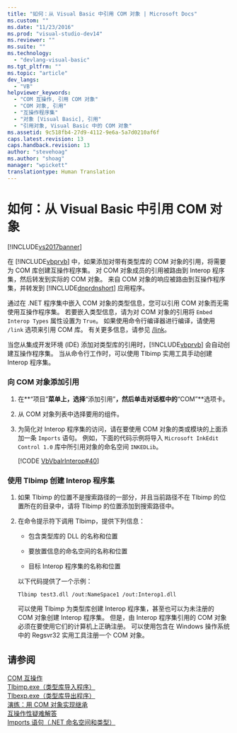 ```yaml
---
title: "如何：从 Visual Basic 中引用 COM 对象 | Microsoft Docs"
ms.custom: ""
ms.date: "11/23/2016"
ms.prod: "visual-studio-dev14"
ms.reviewer: ""
ms.suite: ""
ms.technology: 
  - "devlang-visual-basic"
ms.tgt_pltfrm: ""
ms.topic: "article"
dev_langs: 
  - "VB"
helpviewer_keywords: 
  - "COM 互操作, 引用 COM 对象"
  - "COM 对象, 引用"
  - "互操作程序集"
  - "对象 [Visual Basic], 引用"
  - "引用对象, Visual Basic 中的 COM 对象"
ms.assetid: 9c518fb4-27d9-4112-9e6a-5a7d0210af6f
caps.latest.revision: 13
caps.handback.revision: 13
author: "stevehoag"
ms.author: "shoag"
manager: "wpickett"
translationtype: Human Translation
---
```

# 如何：从 Visual Basic 中引用 COM 对象
[!INCLUDE[vs2017banner](../../../csharp/includes/vs2017banner.md)]

在 [!INCLUDE[vbprvb](../../../csharp/programming-guide/concepts/linq/includes/vbprvb_md.md)] 中，如果添加对带有类型库的 COM 对象的引用，将需要为 COM 库创建互操作程序集。  对 COM 对象成员的引用被路由到 Interop 程序集，然后转发到实际的 COM 对象。  来自 COM 对象的响应被路由到互操作程序集，并转发到 [!INCLUDE[dnprdnshort](../../../csharp/getting-started/includes/dnprdnshort_md.md)] 应用程序。  
  
 通过在 .NET 程序集中嵌入 COM 对象的类型信息，您可以引用 COM 对象而无需使用互操作程序集。  若要嵌入类型信息，请为对 COM 对象的引用将 `Embed Interop Types` 属性设置为 `True`。  如果使用命令行编译器进行编译，请使用 `/link` 选项来引用 COM 库。  有关更多信息，请参见 [\/link](../../../visual-basic/reference/command-line-compiler/link.md)。  
  
 当您从集成开发环境 \(IDE\) 添加对类型库的引用时，[!INCLUDE[vbprvb](../../../csharp/programming-guide/concepts/linq/includes/vbprvb_md.md)] 会自动创建互操作程序集。  当从命令行工作时，可以使用 Tlbimp 实用工具手动创建 Interop 程序集。  
  
### 向 COM 对象添加引用  
  
1.  在**“项目”**菜单上，选择**“添加引用”**，然后单击对话框中的**“COM”**选项卡。  
  
2.  从 COM 对象列表中选择要用的组件。  
  
3.  为简化对 Interop 程序集的访问，请在要使用 COM 对象的类或模块的上面添加一条 `Imports` 语句。  例如，下面的代码示例将导入 `Microsoft InkEdit Control 1.0` 库中所引用对象的命名空间 `INKEDLib`。  
  
     [!CODE [VbVbalrInterop#40](../CodeSnippet/VS_Snippets_VBCSharp/VbVbalrInterop#40)]  
  
### 使用 Tlbimp 创建 Interop 程序集  
  
1.  如果 Tlbimp 的位置不是搜索路径的一部分，并且当前路径不在 Tlbimp 的位置所在的目录中，请将 Tlbimp 的位置添加到搜索路径中。  
  
2.  在命令提示符下调用 Tlbimp，提供下列信息：  
  
    -   包含类型库的 DLL 的名称和位置  
  
    -   要放置信息的命名空间的名称和位置  
  
    -   目标 Interop 程序集的名称和位置  
  
     以下代码提供了一个示例：  
  
    ```  
    Tlbimp test3.dll /out:NameSpace1 /out:Interop1.dll  
    ```  
  
     可以使用 Tlbimp 为类型库创建 Interop 程序集，甚至也可以为未注册的 COM 对象创建 Interop 程序集。  但是，由 Interop 程序集引用的 COM 对象必须在要使用它们的计算机上正确注册。  可以使用包含在 Windows 操作系统中的 Regsvr32 实用工具注册一个 COM 对象。  
  
## 请参阅  
 [COM 互操作](../../../visual-basic/programming-guide/com-interop/index.md)   
 [Tlbimp.exe（类型库导入程序）](../Topic/Tlbimp.exe%20\(Type%20Library%20Importer\).md)   
 [Tlbexp.exe（类型库导出程序）](../Topic/Tlbexp.exe%20\(Type%20Library%20Exporter\).md)   
 [演练：用 COM 对象实现继承](../../../visual-basic/programming-guide/com-interop/walkthrough-implementing-inheritance-with-com-objects.md)   
 [互操作性疑难解答](../../../visual-basic/programming-guide/com-interop/troubleshooting-interoperability.md)   
 [Imports 语句（.NET 命名空间和类型）](../../../visual-basic/language-reference/statements/imports-statement-net-namespace-and-type.md)